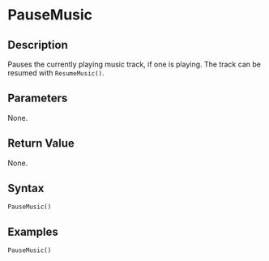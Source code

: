 # PauseMusic

## Description
Pauses the currently playing music track, if one is playing. The track can be resumed with `ResumeMusic()`.

## Parameters
None.

## Return Value
None.

## Syntax
```
PauseMusic()
```

## Examples
```
PauseMusic()
```